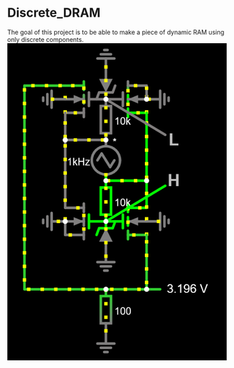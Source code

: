 # Discrete_DRAM

The goal of this project is to be able to make a piece of dynamic RAM using only discrete components.  
![rectifier regulator image](https://raw.githubusercontent.com/Xaetral/Rectifier_Regulator/refs/heads/main/rectifier_regulator.png "Rectifier Regulator")

